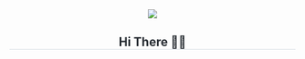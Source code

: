 <div align= "center">
    <img src="https://capsule-render.vercel.app/api?type=waving&color=0:ffc2df,100:a791f8&height=80&animation=fadeIn&fontColor=ffffff&fontSize=20" />
</div>
<div align= "center">
    <h2 style="border-bottom: 0.5px solid #d8dee4; color: #282d33;">  Hi There 👋🏻 </h2>
    <div style="font-weight: 700; font-size: 15px; text-align: left; color: #282d33;"> </div> 
</div>    
  
